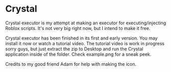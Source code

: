 # Crystal
Crystal executor is my attempt at making an executor for executing/injecting Roblox scripts. It's not very big right now, but I intend to make it free.

Crystal executor has been finished in its first and early version. You may install it now or watch a tutorial video.
The tutorial video is work in progress sorry guys, but just extract the zip to Desktop and run the Crystal application inside of the folder.
Check example.png for a sneak peek.

Credits to my good friend Adam for help with making the icon.
